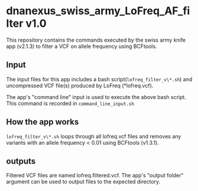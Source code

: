 # dnanexus_swiss_army_LoFreq_AF_filter v1.0

This repository contains the commands executed by the swiss army knife app (v2.1.3) to filter a VCF on allele frequency using BCFtools.

## Input
The input files for this app includes a bash script(`lofreq_filter_v\*.sh`) and uncompressed VCF file(s) produced by LoFreq (\*lofreq.vcf).

The app's "command line" input is used to execute the above bash script. This command is recorded in `command_line_input.sh`

## How the app works
`lofreq_filter_v\*.sh` loops through all lofreq.vcf files and removes any variants with an allele frequency < 0.01 using BCFtools (v1.3.1).

## outputs
Filtered VCF files are named lofreq.filtered.vcf. The app's "output folder" argument can be used to output files to the expected directory.

